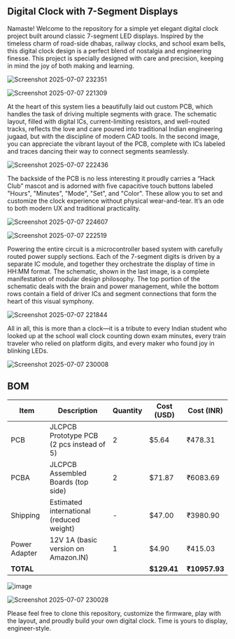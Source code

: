 

## Digital Clock with 7-Segment Displays
Namaste! Welcome to the repository for a simple yet elegant digital clock project built around classic 7-segment LED displays. Inspired by the timeless charm of road-side dhabas, railway clocks, and school exam bells, this digital clock design is a perfect blend of nostalgia and engineering finesse. This project is specially designed with care and precision, keeping in mind the joy of both making and learning.


![Screenshot 2025-07-07 232351](https://github.com/user-attachments/assets/0f703748-0385-4818-bc03-34df950c1e6d)



![Screenshot 2025-07-07 221309](https://github.com/user-attachments/assets/853b9fb7-cb6e-4525-a35b-891920acf0e3)



At the heart of this system lies a beautifully laid out custom PCB, which handles the task of driving multiple segments with grace. The schematic layout, filled with digital ICs, current-limiting resistors, and well-routed tracks, reflects the love and care poured into traditional Indian engineering jugaad, but with the discipline of modern CAD tools. In the second image, you can appreciate the vibrant layout of the PCB, complete with ICs labeled and traces dancing their way to connect segments seamlessly.



![Screenshot 2025-07-07 222436](https://github.com/user-attachments/assets/1d6db577-0901-4cf9-ac5f-8ab17bb029e3)




The backside of the PCB is no less interesting it proudly carries a “Hack Club” mascot and is adorned with five capacitive touch buttons labeled "Hours", "Minutes", "Mode", "Set", and "Color". These allow you to set and customize the clock experience without physical wear-and-tear. It’s an ode to both modern UX and traditional practicality.





![Screenshot 2025-07-07 224607](https://github.com/user-attachments/assets/105ce65a-da14-4204-8d1c-cd2e1fd2cb07)






![Screenshot 2025-07-07 222519](https://github.com/user-attachments/assets/a600a66c-2c22-4628-b4e3-48b2fcd8f1e1)

Powering the entire circuit is a microcontroller based system with carefully routed power supply sections. Each of the 7-segment digits is driven by a separate IC module, and together they orchestrate the display of time in HH:MM format. The schematic, shown in the last image, is a complete manifestation of modular design philosophy. The top portion of the schematic deals with the brain and power management, while the bottom rows contain a field of driver ICs and segment connections that form the heart of this visual symphony.






![Screenshot 2025-07-07 221844](https://github.com/user-attachments/assets/527dc624-1223-413d-a64e-c94cb4554f1f)

All in all, this is more than a clock—it is a tribute to every Indian student who looked up at the school wall clock counting down exam minutes, every train traveler who relied on platform digits, and every maker who found joy in blinking LEDs.



![Screenshot 2025-07-07 230008](https://github.com/user-attachments/assets/6e12facc-6ef8-4185-a29f-b91a711405ed)



## BOM


| Item          | Description                               | Quantity | Cost (USD)   | Cost (INR)    |
| ------------- | ----------------------------------------- | -------- | ------------ | ------------- |
| PCB           | JLCPCB Prototype PCB (2 pcs instead of 5) | 2        | $5.64       | ₹478.31       |
| PCBA          | JLCPCB Assembled Boards (top side)        | 2        | $71.87      | ₹6083.69      |
| Shipping      | Estimated international (reduced weight)  | -        | $47.00      | ₹3980.90      |
| Power Adapter | 12V 1A (basic version on Amazon.IN)    | 1        | $4.90       | ₹415.03       |
| **TOTAL**     |                                           |          | **$129.41** | **₹10957.93** |





![image](https://github.com/user-attachments/assets/6587fa26-5b96-4e31-89f7-4c23ac081d95)




![Screenshot 2025-07-07 230028](https://github.com/user-attachments/assets/7a8e66dc-b681-49db-a2ea-e82e60a85d17)

Please feel free to clone this repository, customize the firmware, play with the layout, and proudly build your own digital clock. Time is yours to display, engineer-style. 



